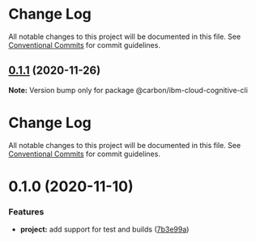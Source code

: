 # Change Log

All notable changes to this project will be documented in this file. See
[Conventional Commits](https://conventionalcommits.org) for commit guidelines.

## [0.1.1](https://github.com/carbon-design-system/ibm-cloud-cognitive/tree/master/packages/cli/compare/@carbon/ibm-cloud-cognitive-cli@0.1.0...@carbon/ibm-cloud-cognitive-cli@0.1.1) (2020-11-26)

**Note:** Version bump only for package @carbon/ibm-cloud-cognitive-cli

# Change Log

All notable changes to this project will be documented in this file. See
[Conventional Commits](https://conventionalcommits.org) for commit guidelines.

# 0.1.0 (2020-11-10)

### Features

- **project:** add support for test and builds
  ([7b3e99a](https://github.com/carbon-design-system/ibm-cloud-cognitive/tree/master/packages/cli/commit/7b3e99ad75246bd03aa542563f8fdadca23a2f95))

